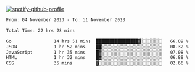 [![spotify-github-profile](https://spotify-github-profile.vercel.app/api/view?uid=313pysyt3uxkjdidtiuvzf7nrnnu&cover_image=true&theme=natemoo-re&show_offline=false&background_color=121212&interchange=false&bar_color=53b14f&bar_color_cover=false)](https://spotify-github-profile.vercel.app/api/view?uid=313pysyt3uxkjdidtiuvzf7nrnnu&redirect=true)

<!--START_SECTION:waka-->

```txt
From: 04 November 2023 - To: 11 November 2023

Total Time: 22 hrs 28 mins

Go                14 hrs 51 mins  ████████████████▓░░░░░░░░   66.09 %
JSON              1 hr 52 mins    ██░░░░░░░░░░░░░░░░░░░░░░░   08.32 %
JavaScript        1 hr 35 mins    █▓░░░░░░░░░░░░░░░░░░░░░░░   07.08 %
HTML              1 hr 32 mins    █▓░░░░░░░░░░░░░░░░░░░░░░░   06.88 %
CSS               35 mins         ▓░░░░░░░░░░░░░░░░░░░░░░░░   02.66 %
```

<!--END_SECTION:waka-->